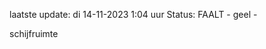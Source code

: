 laatste update: 
di 14-11-2023  1:04   uur 
Status: FAALT - geel - 
<div class="service Y">schijfruimte</div>